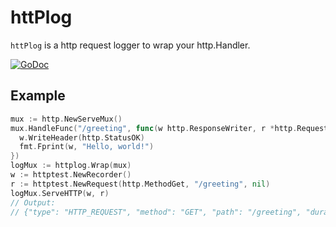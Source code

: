 # httPlog
`httPlog` is a http request logger to wrap your http.Handler.

[![GoDoc](https://godoc.org/github.com/crhntr/httplog?status.svg)](https://godoc.org/github.com/crhntr/httplog)

## Example
```go
mux := http.NewServeMux()
mux.HandleFunc("/greeting", func(w http.ResponseWriter, r *http.Request) {
  w.WriteHeader(http.StatusOK)
  fmt.Fprint(w, "Hello, world!")
})
logMux := httplog.Wrap(mux)
w := httptest.NewRecorder()
r := httptest.NewRequest(http.MethodGet, "/greeting", nil)
logMux.ServeHTTP(w, r)
// Output:
// {"type": "HTTP_REQUEST", "method": "GET", "path": "/greeting", "duration": "48.572µs", "status": 200}
```
